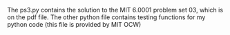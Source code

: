 The ps3.py contains the solution to the MIT 6.0001 problem set 03, which is on the pdf file.
The other python file contains testing functions for my python code (this file is provided by MIT OCW)
